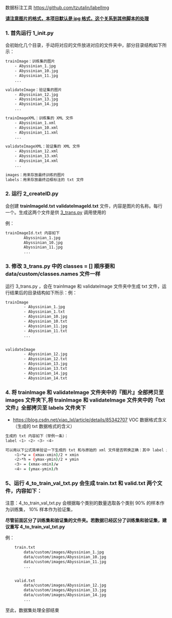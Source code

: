 数据标注工具  https://github.com/tzutalin/labelImg

**<u>请注意图片的格式，本项目默认是 jpg 格式，这个关系到其他脚本的处理</u>**

### 1. 首先运行 1_init.py  

会初始化几个目录，手动将对应的文件放进对应的文件夹中，部分目录结构如下所示：

```bash
trainImage：训练集的图片
    - Abyssinian_1.jpg
    - Abyssinian_10.jpg
    - Abyssinian_11.jpg
    ...

validateImage：验证集的图片
    - Abyssinian_12.jpg
    - Abyssinian_13.jpg
    - Abyssinian_14.jpg
    ...

trainImageXML：训练集的 XML 文件
    - Abyssinian_1.xml
    - Abyssinian_10.xml
    - Abyssinian_11.xml
    ...

validateImageXML：验证集的 XML 文件
    - Abyssinian_12.xml
    - Abyssinian_13.xml
    - Abyssinian_14.xml
    ...

images：用来存放最终训练的图片
labels：用来存放最终边框标注的 txt 文件

```



### 2. 运行 2_createID.py 

会创建 **trainImageId.txt  validateImageId.txt** 文件，内容是图片的名称。每行一个。生成这两个文件是供  <u>3_trans.py</u>  调用使用的

例：

```bash
trainImageId.txt 内容如下
		Abyssinian_1.jpg
		Abyssinian_10.jpg
		Abyssinian_11.jpg
		...
```
### 3. 修改 3_trans.py 中的 classes = [] 顺序要和 data/custom/classes.names 文件一样

运行 3_trans.py ，会在 trainImage 和 validateImage 文件夹中生成 txt 文件，运行结果后的目录结构如下所示：例：
```bash
trainImage
		- Abyssinian_1.jpg
		- Abyssinian_1.txt
		- Abyssinian_10.jpg
		- Abyssinian_10.txt
		- Abyssinian_11.jpg
		- Abyssinian_11.txt
		...


validateImage
 		- Abyssinian_12.jpg
 		- Abyssinian_12.txt
 		- Abyssinian_13.jpg
 		- Abyssinian_13.txt
 		- Abyssinian_14.jpg
 		- Abyssinian_14.txt
```

### 4. 将 trainImage 和 validateImage 文件夹中的『图片』全部拷贝至 images 文件夹下,将 trainImage 和 validateImage 文件夹中的『txt 文件』全部拷贝至 labels 文件夹下

- https://blog.csdn.net/xiao_lxl/article/details/85342707 VOC 数据格式含义（生成的 txt 数据格式的含义）
  

```bash
生成的 txt 内容如下（举例一条）：
label <1> <2> <3> <4>

可以用以下公式简单验证一下生成的 txt 和与原始的 xml 文件是否转换正确：其中 label 是类别在 data/custom/classes.names 的索引, <> 代表缩放后的比例系数
    <1>*w = (xmax-xmin)/2 + xmin
    <2>*h = (ymax-ymin)/2 + ymin
    <3> = (xmax-xmin)/w
    <4> = (ymax-ymin)/h

```

### 5、运行 4_to_train_val_txt.py 会生成 train.txt 和 valid.txt 两个文件，内容如下：

注意：4_to_train_val_txt.py 会根据每个类别的数量选取各个类别 90% 的样本作为训练集， 10% 样本作为验证集，

**尽管前面区分了训练集和验证集的文件夹。若数据已经区分了训练集和验证集，建议重写 4_to_train_val_txt.py**
        
例：

```bash
	train.txt
		data/custom/images/Abyssinian_1.jpg
		data/custom/images/Abyssinian_10.jpg
		data/custom/images/Abyssinian_11.jpg
		...
	

	valid.txt
		data/custom/images/Abyssinian_12.jpg
		data/custom/images/Abyssinian_13.jpg
		data/custom/images/Abyssinian_14.jpg
		...
```
至此，数据集处理全部结束